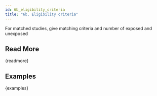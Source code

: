 ```yaml
---
id: 6b_eligibility_criteria
title: "6b. Eligibility criteria"
---
```

For matched studies, give matching criteria and number of exposed and unexposed

## Read More

{readmore}

## Examples

{examples}